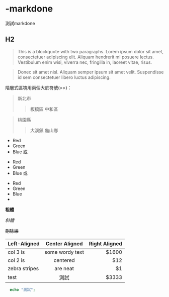 # -markdone
測試markdone



## H2

> This is a blockquote with two paragraphs. Lorem ipsum dolor sit amet,
> consectetuer adipiscing elit. Aliquam hendrerit mi posuere lectus.
> Vestibulum enim wisi, viverra nec, fringilla in, laoreet vitae, risus.

> Donec sit amet nisl. Aliquam semper ipsum sit amet velit. Suspendisse
> id sem consectetuer libero luctus adipiscing.

階層式區塊用兩個大於符號(>>)：
> 新北市
>>板橋區
>>中和區

> 桃園縣
>>大溪鎮
>>龜山鄉

*   Red
*   Green
*   Blue
或
+   Red
+   Green
+   Blue
或
-   Red
-   Green
-   Blue
-   
**粗體**

*斜體*

~~刪除線~~

| Left-Aligned  | Center Aligned  | Right Aligned |
| :------------ |:---------------:| -----:|
| col 3 is      | some wordy text | $1600 |
| col 2 is      | centered        |   $12 |
| zebra stripes | are neat        |    $1 |
| test | 測試        |    $3333 |


```php
  echo "測試";
```

